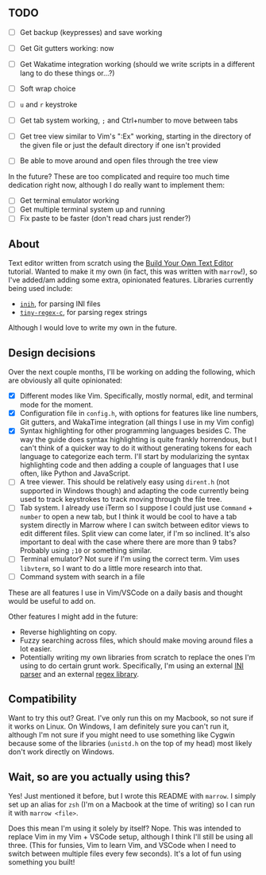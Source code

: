 ## TODO

- [ ] Get backup (keypresses) and save working
- [ ] Get Git gutters working: now
- [ ] Get Wakatime integration working (should we write scripts in a different lang to do these things or...?)
- [ ] Soft wrap choice
- [ ] `u` and `r` keystroke

- [ ] Get tab system working, `;` and Ctrl+number to move between tabs
- [ ] Get tree view similar to Vim's ":Ex" working, starting in the directory of the given file or just the default directory if one isn't provided
- [ ] Be able to move around and open files through the tree view

In the future? These are too complicated and require too much time dedication right now, although I do really want to implement them:

- [ ] Get terminal emulator working
- [ ] Get multiple terminal system up and running
- [ ] Fix paste to be faster (don't read chars just render?)

## About

Text editor written from scratch using the [Build Your Own Text Editor](https://viewsourcecode.org/snaptoken/kilo/) tutorial. Wanted to make it my own (in fact, this was written with `marrow`!), so I've added/am adding some extra, opinionated features. Libraries currently being used include:

* [`inih`](https://github.com/benhoyt/inih), for parsing INI files
* [`tiny-regex-c`](https://github.com/kokke/tiny-regex-c), for parsing regex strings

Although I would love to write my own in the future.

## Design decisions

Over the next couple months, I'll be working on adding the following, which are obviously all quite opinionated:

- [X] Different modes like Vim. Specifically, mostly normal, edit, and terminal mode for the moment.
- [X] Configuration file in `config.h`, with options for features like line numbers, Git gutters, and WakaTime integration (all things I use in my Vim config) 
- [X] Syntax highlighting for other programming languages besides C. The way the guide does syntax highlighting is quite frankly horrendous, but I can't think of a quicker way to do it without generating tokens for each language to categorize each term. I'll start by modularizing the syntax highlighting code and then adding a couple of languages that I use often, like Python and JavaScript.
- [ ] A tree viewer. This should be relatively easy using `dirent.h` (not supported in Windows though) and adapting the code currently being used to track keystrokes to track moving through the file tree.
- [ ] Tab system. I already use iTerm so I suppose I could just use `Command` + `number` to open a new tab, but I think it would be cool to have a tab system directly in Marrow where I can switch between editor views to edit different files. Split view can come later, if I'm so inclined. It's also important to deal with the case where there are more than 9 tabs? Probably using `;10` or something similar.
- [ ] Terminal emulator? Not sure if I'm using the correct term. Vim uses `libvterm`, so I want to do a little more research into that.
- [ ] Command system with search in a file

These are all features I use in Vim/VSCode on a daily basis and thought would be useful to add on. 

Other features I might add in the future: 

* Reverse highlighting on copy.
* Fuzzy searching across files, which should make moving around files a lot easier.
* Potentially writing my own libraries from scratch to replace the ones I'm using to do certain grunt work. Specifically, I'm using an external [INI parser](https://github.com/benhoyt/inih) and an external [regex library](https://github.com/kokke/tiny-regex-c).

## Compatibility

Want to try this out? Great. I've only run this on my Macbook, so not sure if it works on Linux. On Windows, I am definitely sure you can't run it, although I'm not sure if you might need to use something like Cygwin because some of the libraries (`unistd.h` on the top of my head) most likely don't work directly on Windows.

## Wait, so are you actually using this?

Yes! Just mentioned it before, but I wrote this README with `marrow`. I simply set up an alias for `zsh` (I'm on a Macbook at the time of writing) so I can run it with `marrow <file>`.

Does this mean I'm using it solely by itself? Nope. This was intended to replace Vim in my Vim + VSCode setup, although I think I'll still be using all three. (This for funsies, Vim to learn Vim, and VSCode when I need to switch between multiple files every few seconds). It's a lot of fun using something you built!